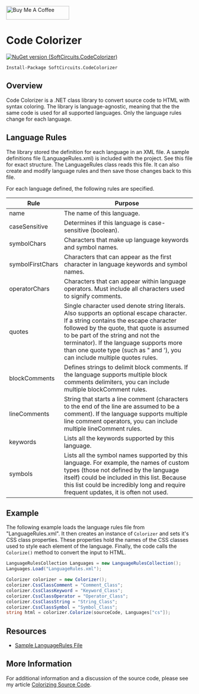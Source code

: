 <a href="https://www.buymeacoffee.com/jonathanwood" target="_blank"><img src="https://www.buymeacoffee.com/assets/img/custom_images/black_img.png" alt="Buy Me A Coffee" style="height: 37px !important;width: 170px !important;" ></a>

# Code Colorizer

[![NuGet version (SoftCircuits.CodeColorizer)](https://img.shields.io/nuget/v/SoftCircuits.CodeColorizer.svg?style=flat-square)](https://www.nuget.org/packages/SoftCircuits.CodeColorizer/)

```
Install-Package SoftCircuits.CodeColorizer
```

## Overview

Code Colorizer is a .NET class library to convert source code to HTML with syntax coloring. The library is language-agnostic, meaning that the the same code is used for all supported languages. Only the language rules change for each language.

## Language Rules
The library stored the definition for each language in an XML file. A sample definitions file (LanguageRules.xml) is included with the project. See this file for exact structure. The LanguageRules class reads this file. It can also create and modify language rules and then save those changes back to this file.

For each language defined, the following rules are specified.

| Rule | Purpose
| ---- | ----
| name | The name of this language.
| caseSensitive | Determines if this language is case-sensitive (boolean).
| symbolChars | Characters that make up language keywords and symbol names.
| symbolFirstChars | Characters that can appear as the first character in language keywords and symbol names.
| operatorChars | Characters that can appear within language operators. Must include all characters used to signify comments.
| quotes | Single character used denote string literals. Also supports an optional escape character. If a string contains the escape character followed by the quote, that quote is assumed to be part of the string and not the terminator). If the language supports more than one quote type (such as " and '), you can include multiple quotes rules.
| blockComments | Defines strings to delimit block comments. If the language supports multiple block comments delimiters, you can include multiple blockComment rules.
| lineComments | String that starts a line comment (characters to the end of the line are assumed to be a comment). If the language supports multiple line comment operators, you can include multiple lineComment rules.
| keywords | Lists all the keywords supported by this language.
| symbols | Lists all the symbol names supported by this language. For example, the names of custom types (those not defined by the language itself) could be included in this list. Because this list could be incredibly long and require frequent updates, it is often not used.

## Example
The following example loads the language rules file from "LanguageRules.xml". It then creates an instance of `Colorizer` and sets it's CSS class properties. These properties hold the names of the CSS classes used to style each element of the language. Finally, the code calls the `Colorize()` method to convert the input to HTML.

```csharp
LanguageRulesCollection Languages = new LanguageRulesCollection();
Languages.Load("LanguageRules.xml");

Colorizer colorizer = new Colorizer();
colorizer.CssClassComment = "Comment_Class";
colorizer.CssClassKeyword = "Keyword_Class";
colorizer.CssClassOperator = "Operator_Class";
colorizer.CssClassString = "String_Class";
colorizer.CssClassSymbol = "Symbol_Class";
string html = colorizer.Colorize(sourceCode, Languages["cs"]);
```

## Resources

- [Sample LanguageRules File](/Languages.xml)

## More Information
For additional information and a discussion of the source code, please see my article [Colorizing Source Code](http://www.blackbeltcoder.com/Articles/strings/colorizing-source-code).

